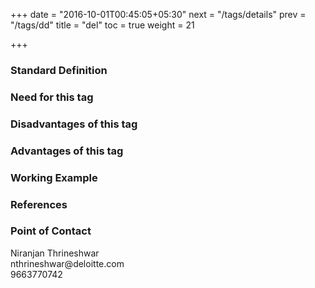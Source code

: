 +++
date = "2016-10-01T00:45:05+05:30"
next = "/tags/details"
prev = "/tags/dd"
title = "del"
toc = true
weight = 21

+++

<h3>Standard Definition</h3>

<h3>Need for this tag</h3>

<h3>Disadvantages of this tag</h3>

<h3>Advantages of this tag</h3>

<h3>Working Example</h3>

<h3>References</h3>

<h3>Point of Contact</h3>
Niranjan Thrineshwar <br>
nthrineshwar@deloitte.com <br>
9663770742

